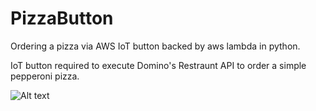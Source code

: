 # PizzaButton
Ordering a pizza via AWS IoT button backed by aws lambda in python.

IoT button required to execute Domino's Restraunt API to order a simple pepperoni pizza.

![Alt text](/Users/dereklin/Desktop/pepperoni_pizza.jpg?raw=true "Domino's Pizza")
